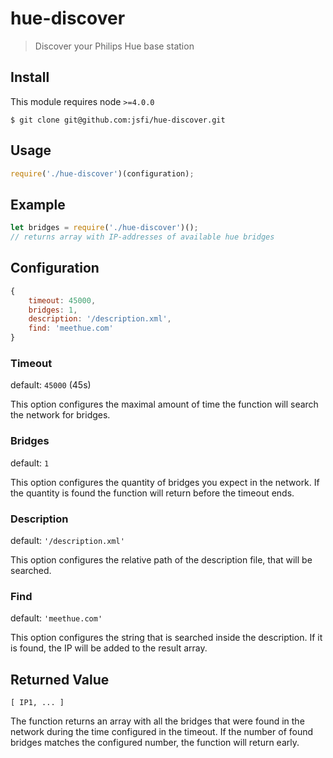 # hue-discover

> Discover your Philips Hue base station

## Install

This module requires node `>=4.0.0`

```
$ git clone git@github.com:jsfi/hue-discover.git
```

## Usage

```js
require('./hue-discover')(configuration);
```

## Example

```js
let bridges = require('./hue-discover')();
// returns array with IP-addresses of available hue bridges
```

## Configuration

```js
{
    timeout: 45000,
    bridges: 1,
    description: '/description.xml',
    find: 'meethue.com'
}
```

### Timeout

default: `45000` (45s)

This option configures the maximal amount of time the function will search the network for bridges.

### Bridges

default: `1`

This option configures the quantity of bridges you expect in the network. If the quantity is found the function will return before the timeout ends.

### Description

default: `'/description.xml'`

This option configures the relative path of the description file, that will be searched.

### Find

default: `'meethue.com'`

This option configures the string that is searched inside the description. If it is found, the IP will be added to the result array.

## Returned Value

```
[ IP1, ... ]
```

The function returns an array with all the bridges that were found in the network during the time configured in the timeout. If the number of found bridges matches the configured number, the function will return early.
